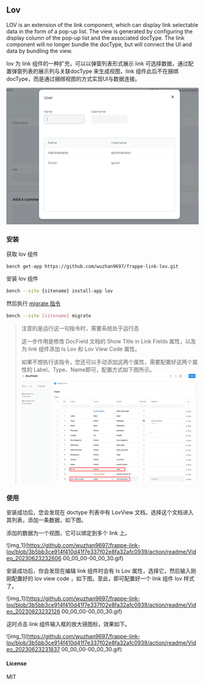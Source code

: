 ## Lov

LOV is an extension of the link component, which can display link selectable data in the form of a pop-up list. The view is generated by configuring the display column of the pop-up list and the associated docType. The link component will no longer bundle the docType, but will connect the UI and data by bundling the view.

lov 为 link 组件的一种扩充，可以以弹窗列表形式展示 link 可选择数据，通过配置弹窗列表的展示列与关联docType 来生成视图，link 组件此后不在捆绑 docType，而是通过捆绑视图的方式实现UI与数据连接。

![img_1](https://github.com/wuzhan9697/frappe-link-lov/blob/3b5bb3ce914f410d41f7e337f02e8fa32afc0939/action/readme/img_1.png)

### 安装

获取 lov 组件 

```bash
bench get-app https://github.com/wuzhan9697/frappe-link-lov.git
```

安装 lov 组件

```bash
bench --site {sitename} install-app lov
```

然后执行 [migrate 指令](https://frappeframework.com/docs/v14/user/en/bench/reference/migrate)

```bash
bench --site [sitename] migrate
```

> 注意的是运行这一句指令时，需要系统处于运行态
>
> 这一步作用是修改 DocField 文档的 Show Title in Link Fields 属性，以及为 link 组件添加 Is Lov 和 Lov View Code 属性。
>
> 如果不想执行该指令，您还可以手动添加这两个属性，需要配置好这两个属性的 Label、Type、Name即可，配置方式如下图所示。
> ![image-20230623224116105](https://github.com/wuzhan9697/frappe-link-lov/blob/3b5bb3ce914f410d41f7e337f02e8fa32afc0939/action/readme/img_4.png)

### 使用

安装成功后，您会发现在 doctype 列表中有 LovView 文档，选择这个文档进入其列表，添加一条数据，如下图。

添加的数据为一个视图，它可以绑定到多个 link 上。

![img_1](https://github.com/wuzhan9697/frappe-link-lov/blob/3b5bb3ce914f410d41f7e337f02e8fa32afc0939/action/readme/Video_20230623232606 00_00_00-00_00_30.gif)


安装成功后，你会发现在编辑 link 组件时会有 Is Lov 属性，选择它，然后输入刚刚配置好的 lov view code ，如下图。至此，即可配置好一个 link 组件 lov 样式了。

![img_1](https://github.com/wuzhan9697/frappe-link-lov/blob/3b5bb3ce914f410d41f7e337f02e8fa32afc0939/action/readme/Video_20230623232126 00_00_00-00_00_30.gif)

这时点击 link 组件输入框的放大镜图标，效果如下。


![img_1](https://github.com/wuzhan9697/frappe-link-lov/blob/3b5bb3ce914f410d41f7e337f02e8fa32afc0939/action/readme/Video_20230623231837 00_00_00-00_00_30.gif)

#### License

MIT